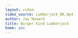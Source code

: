 ```yaml
---
layout: video
video_source: Lumberjack_BK.mp4
author: Jay Howard
title: Burger Kind Lumberjack
home: yes
---
```

